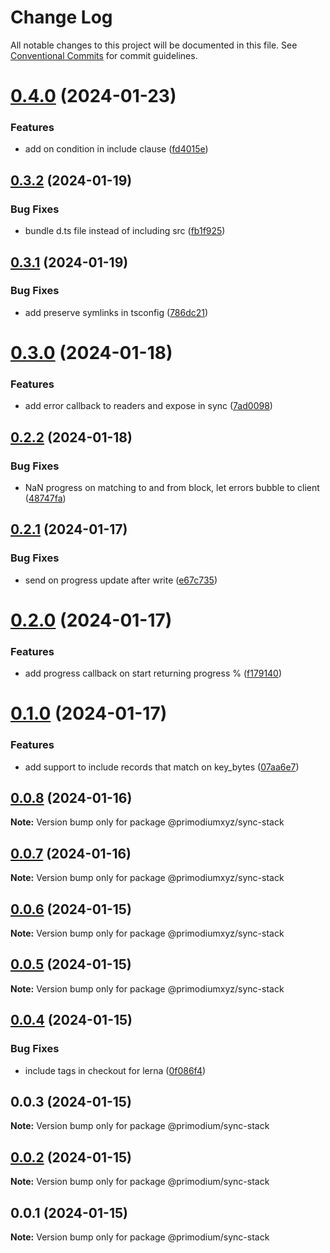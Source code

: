 # Change Log

All notable changes to this project will be documented in this file.
See [Conventional Commits](https://conventionalcommits.org) for commit guidelines.

# [0.4.0](https://github.com/primodiumxyz/mud-state-tools/compare/v0.3.2...v0.4.0) (2024-01-23)


### Features

* add on condition in include clause ([fd4015e](https://github.com/primodiumxyz/mud-state-tools/commit/fd4015e2b5add9b62d9aba65f4eb3f76f82156a1))





## [0.3.2](https://github.com/primodiumxyz/mud-state-tools/compare/v0.3.1...v0.3.2) (2024-01-19)


### Bug Fixes

* bundle d.ts file instead of including src ([fb1f925](https://github.com/primodiumxyz/mud-state-tools/commit/fb1f92505f331fea687450f8309752fcbfe6a5e2))





## [0.3.1](https://github.com/primodiumxyz/mud-state-tools/compare/v0.3.0...v0.3.1) (2024-01-19)


### Bug Fixes

* add preserve symlinks in tsconfig ([786dc21](https://github.com/primodiumxyz/mud-state-tools/commit/786dc219fa8c796326700578c3c1ed70680066db))





# [0.3.0](https://github.com/primodiumxyz/mud-state-tools/compare/v0.2.2...v0.3.0) (2024-01-18)


### Features

* add error callback to readers and expose in sync ([7ad0098](https://github.com/primodiumxyz/mud-state-tools/commit/7ad0098e7c65a21e6b5e286bad248a7fd86fc711))





## [0.2.2](https://github.com/primodiumxyz/mud-state-tools/compare/v0.2.1...v0.2.2) (2024-01-18)


### Bug Fixes

* NaN progress on matching to and from block, let errors bubble to client ([48747fa](https://github.com/primodiumxyz/mud-state-tools/commit/48747fac41e7c670873d8ec0d30ed64cc7eb0f08))





## [0.2.1](https://github.com/primodiumxyz/mud-state-tools/compare/v0.2.0...v0.2.1) (2024-01-17)


### Bug Fixes

* send on progress update after write ([e67c735](https://github.com/primodiumxyz/mud-state-tools/commit/e67c7358a1956bab63320e0753c727666584e4fa))





# [0.2.0](https://github.com/primodiumxyz/mud-state-tools/compare/v0.1.0...v0.2.0) (2024-01-17)


### Features

* add progress callback on start returning progress % ([f179140](https://github.com/primodiumxyz/mud-state-tools/commit/f179140474a04f67577ed5a459abe6316a3c8096))





# [0.1.0](https://github.com/primodiumxyz/mud-state-tools/compare/v0.0.8...v0.1.0) (2024-01-17)


### Features

* add support to include records that match on key_bytes ([07aa6e7](https://github.com/primodiumxyz/mud-state-tools/commit/07aa6e7ee1ac2f4e97065dd8f9ee3139cde886ca))





## [0.0.8](https://github.com/primodiumxyz/mud-state-tools/compare/v0.0.7...v0.0.8) (2024-01-16)

**Note:** Version bump only for package @primodiumxyz/sync-stack





## [0.0.7](https://github.com/primodiumxyz/mud-state-tools/compare/v0.0.6...v0.0.7) (2024-01-16)

**Note:** Version bump only for package @primodiumxyz/sync-stack





## [0.0.6](https://github.com/primodiumxyz/mud-state-tools/compare/v0.0.5...v0.0.6) (2024-01-15)

**Note:** Version bump only for package @primodiumxyz/sync-stack





## [0.0.5](https://github.com/primodiumxyz/mud-state-tools/compare/v0.0.4...v0.0.5) (2024-01-15)

**Note:** Version bump only for package @primodiumxyz/sync-stack





## [0.0.4](https://github.com/primodiumxyz/mud-state-tools/compare/v0.0.3...v0.0.4) (2024-01-15)


### Bug Fixes

* include tags in checkout for lerna ([0f086f4](https://github.com/primodiumxyz/mud-state-tools/commit/0f086f4d840d61505920bb7f455cae4644af18fc))





## 0.0.3 (2024-01-15)

**Note:** Version bump only for package @primodium/sync-stack





## [0.0.2](https://github.com/primodiumxyz/mud-state-tools/compare/v0.0.1...v0.0.2) (2024-01-15)

**Note:** Version bump only for package @primodium/sync-stack





## 0.0.1 (2024-01-15)

**Note:** Version bump only for package @primodium/sync-stack
